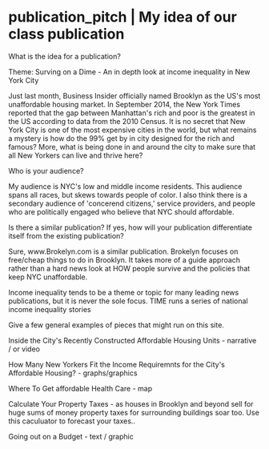 # publication_pitch | My idea of our class publication 

What is the idea for a publication?

Theme: Surving on a Dime - An in depth look at income inequality in New York City

<p>Just last month, Business Insider officially named Brooklyn as the US's most unaffordable housing market. In September 2014, the New York Times reported that the gap between Manhattan's rich and poor is the greatest in the US according to data from the 2010 Census. It is no secret that New York City is one of the most expensive cities in the world, but what remains a mystery is how do the 99% get by in city designed for the rich and famous? More, what is being done in and around the city to make sure that all New Yorkers can live and thrive here? </p>

Who is your audience?
<p>My audience is NYC's low and middle income residents. This audience spans all races, but skews towards people of color. 
I also think there is a secondary audience of 'concerend citizens,' service providers, and people who are politically engaged who believe that NYC should affordable.</p>

Is there a similar publication? If yes, how will your publication differentiate itself from the existing publication?
<p>Sure, www.Brokelyn.com is a similar publication. Brokelyn focuses on free/cheap things to do in Brooklyn. It takes more of a guide approach rather than a hard news look at HOW people survive and the policies that keep NYC unaffordable.

Income inequality tends to be a theme or topic for many leading news publications, but it is never the sole focus. TIME runs a series of national income inequality stories </p>

Give a few general examples of pieces that might run on this site.

Inside the City's Recently Constructed Affordable Housing Units - narrative / or video 

How Many New Yorkers Fit the Income Requiremnts for the City's Affordable Housing? - graphs/graphics 

Where To Get affordable Health Care - map 

Calculate Your Property Taxes - as houses in Brooklyn and beyond sell for huge sums of money property taxes for surrounding buildings soar too. Use this caculuator to forecast your taxes.. 

Going out on a Budget - text / graphic 

